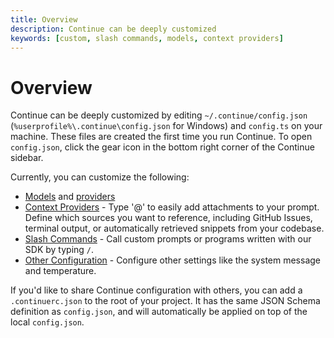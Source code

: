 ```yaml
---
title: Overview
description: Continue can be deeply customized
keywords: [custom, slash commands, models, context providers]
---
```


# Overview

Continue can be deeply customized by editing `~/.continue/config.json` (`%userprofile%\.continue\config.json` for Windows) and `config.ts` on your machine. These files are created the first time you run Continue. To open `config.json`, click the gear icon in the bottom right corner of the Continue sidebar.

Currently, you can customize the following:

- [Models](../model-setup/select-model.md) and [providers](../model-setup/select-provider.md)
- [Context Providers](./context-providers.md) - Type '@' to easily add attachments to your prompt. Define which sources you want to reference, including GitHub Issues, terminal output, or automatically retrieved snippets from your codebase.
- [Slash Commands](./slash-commands.md) - Call custom prompts or programs written with our SDK by typing `/`.
- [Other Configuration](../reference/config.mdx) - Configure other settings like the system message and temperature.

If you'd like to share Continue configuration with others, you can add a `.continuerc.json` to the root of your project. It has the same JSON Schema definition as `config.json`, and will automatically be applied on top of the local `config.json`.

